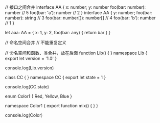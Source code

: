 // 接口之间合并
interface AA {
    x: number;
    y: number
    foo(bar: number): number // 5
    foo(bar: 'a'): number // 2
}
interface AA {
    y: number;
    foo(bar: number): string  // 3
    foo(bar: number[]): number[] // 4
    foo(bar: 'b'): number // 1
}

let aaa: AA = {
    x: 1,
    y: 2,
    foo(bar: any) {
        return bar
    }
}

// 命名空间合并
// 不能重复定义


// 命名空间和函数、类合并，放在后面
function Lib() { }
namespace Lib {
    export let version = '1.0'
}

console.log(Lib.version)

class CC { }
namespace CC {
    export let state = 1
}

console.log(CC.state)

enum Color1 {
    Red,
    Yellow,
    Blue
}

namespace Color1 {
    export function mix() { }
}

console.log(Color)